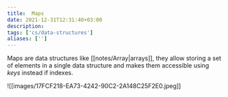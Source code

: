```yaml
---
title:  Maps
date: 2021-12-31T12:31:40+03:00
description: 
tags: ['cs/data-structures']
aliases: ['']
---
```

Maps are data structures like [[notes/Array|arrays]], they allow storing a set of elements in a single data structure and makes them accessible using *keys* instead if indexes. 

![[images/17FCF218-EA73-4242-90C2-2A148C25F2E0.jpeg]]